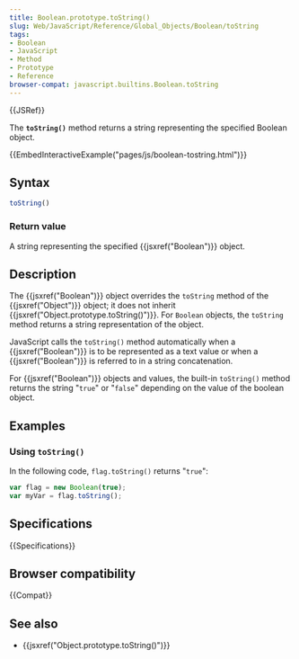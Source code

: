 ```yaml
---
title: Boolean.prototype.toString()
slug: Web/JavaScript/Reference/Global_Objects/Boolean/toString
tags:
- Boolean
- JavaScript
- Method
- Prototype
- Reference
browser-compat: javascript.builtins.Boolean.toString
---
```

{{JSRef}}

The **`toString()`** method returns a string representing the specified Boolean
object.

{{EmbedInteractiveExample("pages/js/boolean-tostring.html")}}

## Syntax

```js
toString()
```

### Return value

A string representing the specified {{jsxref("Boolean")}} object.

## Description

The {{jsxref("Boolean")}} object overrides the `toString` method of the
{{jsxref("Object")}} object; it does not inherit
{{jsxref("Object.prototype.toString()")}}. For `Boolean` objects,
the `toString` method returns a string representation of the object.

JavaScript calls the `toString()` method automatically when a
{{jsxref("Boolean")}} is to be represented as a text value or when a
{{jsxref("Boolean")}} is referred to in a string concatenation.

For {{jsxref("Boolean")}} objects and values, the built-in `toString()`
method returns the string "`true`" or "`false`" depending on the value of the
boolean object.

## Examples

### Using `toString()`

In the following code, `flag.toString()` returns "`true`":

```js
var flag = new Boolean(true);
var myVar = flag.toString();
```

## Specifications

{{Specifications}}

## Browser compatibility

{{Compat}}

## See also

*   {{jsxref("Object.prototype.toString()")}}
